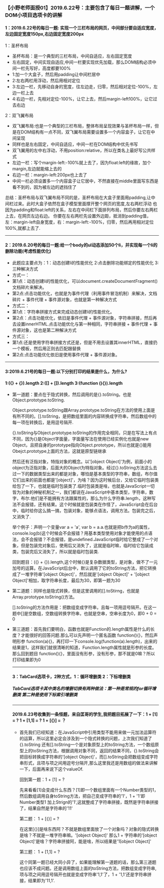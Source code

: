 <h3>【小野老师面授01】2019.6.22号：主要包含了每日一题讲解，一个DOM小项目选项卡的讲解</h3>
<h4>1：2019.6.22号的每日一题: 实现一个三栏布局的网页，中间部分要自适应宽度，左边固定宽度150px,右边固定宽度200px</h4>
<p>1：圣杯布局</p>
<ul>
<li>     圣杯布局：是一个典型的三栏布局，中间自适应，左右固定宽度 </li>
<li>     左右固定，中间实现自适应,中间一栏要实现优先加载，那么DOM结构必须中间一栏先写好，高度都要100% </li> 
<li>     1:加一个大盒子，然后用padding让中间栏居中 </li>
<li>     2:左右两栏用浮动，然后用相对定位 </li>
<li>     3:左边一栏，先移动自身的宽度，往左边走，归零，然后相对定位-100%，左边一栏上去 </li>
<li>     4:右边一栏，先相对定位-100%，让它上去，然后margin-left100%，让它过去右边  </li>
</ul>
<p>2：双飞翼布局</p>
<ul>
<li> 双飞翼布局:也是一个典型的三栏布局，整体布局呈现效果与圣杯布局一样，但是在DOM结构有一点不同，双飞翼布局需要设置多一个内容盒子，让它在中间呈现 </li>
<li> 同样也是左右固定，中间自适应，中间一栏在DOM结构中优先书写 </li>
<li> 双飞翼用的左中右浮动，不用position:relative，所以在类名上最好写公共样式</li>
<li> 左边一栏：写个margin-left:-100%就上去了，因为float:left的缘故，加个margin,左边就能缩上去的 </li>
<li> 右边一栏：margin-left:200px也上去了</li>
<li> 中间一栏必须设置多一个内容盒子让它居中，不然直接在middle里面写东西是看不到的，因为被左边的遮挡住了</li>
</ul>
<p>
    总结：圣杯布局与双飞翼布局不同的是，圣杯布局在大盒子里面用padding,让中间栏过来。此时大盒子依然在盒子模型里面撑开整个网页的宽度,左右两栏浮动 
    也因为padding和float:left的关系，左右在中间栏下面排列布局，然后你要左右两栏上去，在网页左边右边。
    你要在左右两栏先设置外边距，抵消到padding值，左：margin-left自身宽度，右：margin-left:-100%，归零，然后再用相对定位100%,就都上去了.
</p>
<hr />
<h4>2：2019.6.20号的每日一题:给一个body的ul动态添加50个li，并实现每一个li的删除功能(考虑性能优化)</h4>
<ul>
<li>此题应主要点为：1：动态创建li的性能优化 2:点击删除功能绑定的性能优化 3:三种解决方式</li>
<li>方式一：</li>
<li>第1点：动态创建li的性能优化，可以document.createDocumentFragment()文档碎片来解决。</li>
<li>第2点:点击功能优化，也就是为事件代理（利用事件冒泡机制）来解决，文档碎片 + 事件代理 + 事件源对象，也就是第一种解决方式</li>
<li>方式二：</li> 
<li>第1点：字符串拼接方式来完成动态创建li的性能优化。</li>
<li>第2点：点击功能优化，依旧是事件代理 + 事件源对象，字符串拼接，然后再去设置innerHTML.点击功能优化与第一种相同，字符串拼接 + 事件代理 + 事件源对象，这也是第二种解决方式</li>
<li>方式三：</li>
<li>第1点:还是使用字符串拼接方式还是，但是不用去设置其innerHTML，直接扔一个模板，然后用正则去匹配跟替换</li>
<li>第2点:点击功能优化依旧是使用事件代理 + 事件源对象。  
</ul>
<hr />
<h4>3:2019.6.21号的每日一题:以下分别打印的结果是什么，为什么?</h4>
<h4>1:({} + {}).length 2:([] + []).length 3:(function (){}).length</h4>
<ul>
<li>第一道题：要点在于隐式转换，然后调用的是{}.toString。也是Object.prototype.toString.
<p>Object.prototype.toString跟Array.prototype.toString在方法的使用上面是有所不同的。[].toString，是把数组里面的内容转换成字符串，然后数组中的每一项在转换后，是用逗号隔开.</p>
<p>{}.toString与Object.prototype.toString的作用完全相同，只是在写法上有点不同，因为{}是Object字面量，字面量写法在使用已经实例化也就是new Object，且把自身的prototype指向Object.prototype，所以也就是{}能用Obejct.prototype上面的方法，这就是原型链继承</p>
<p>然后还有泛指对象，特指对象的概念。以'[object Object]'为例，前面小的object为泛指对象，后面大的Object为特指对象。经过{}.toString方法这么去过一下的数据类型出来的都是对象，哪怕是基本类型的字符串，数组，布尔值它们出来的前面也都是'[object]'，为啥？因为这时候后台，又给它临时包装类给包了一下，也就是临时包装类了.临时包装类是啥，也就是JavaScript一切皆为对象的神秘机制之一，我们都说在JavaScript中基本类型，字符串，数字，布尔.他们是不能拥有方法跟属性的，那么为什么字符串.length，这种写法不会报错，还有结果。这个时候就是包装类在作怪了，JavaScript会在后台中，临时给你这么搞一搞，包装对象，能够点语法，调用方法。包装完之后，又消失了.</p>
<p>举个例子：声明一个变量var a = 'a', var b = a.a.也就是把b作为a的属性，console.log(b)这个时候会不会报错？用基本类型使用对象才能使用的点语法，会不会报错？不会报错，是undefined.JavaScript临时给它整成了一个对象，但是包装完对象后，使用后又消失了，这就是临时嘛，临时给它包装成类，包装完后又消失了，所以就是临时包装类.</p>
<p>回到题目：({} + {}).length,这个时候{}是复杂数据类型，是对象，做不了一元加号的运算。在JavaScript后台中，默认调用了它的toString方法，把它转换成了一堆字符串'[object Object]'，然后就是'[object Object]' + '[object Object]'相加，取字符串长度，最后为30，即第一题为30</p>
</li>
<li><p>第二道题：同样也是隐式转换，但是这里调用的[].toStirng，也就是Array.prototype.toString()方法。</p></li>
<p>[].toString的方法作用是：把数组变成字符串，且每一项用逗号隔开。在这一题中[]是空数组，空数组转换字符串，也就是空串，空串长度为0，即0 + 0 = 0</p>
<li>
<p>第三道题：首先我们要明白，函数也就是Function的.length属性是什么的长度？才能很好的回答问题.那么可以先声明一个匿名函数 function(){}，然后声明形参
function(a){}，再打印一下console.log(function(a).length)，出来的结果是1，这样我们就很清晰的知道，Function.length属性就是形参的长度。那么回到题目
function(){}，里面没有形参，没有形参，那不就是0嘛？所以打印结果即为0
</li>
<hr />
<h4>3：TabCard选项卡，2种方式，1：循环增删类 2：下标增删类</h4> 
<h5>TabCard选项卡其中类名的增删切换有两种做法：第一种是常规的for循环增删类 第二种是使用下标索引增删类</h5>
<hr />   
<h4>2019.6.23号收集到一条怪题，来自匡哥的学生,我把题目拓展了一下：1 + [1] = ?  1 + [1,1] = ? 1 + [{}] = ？</h4>
<ul>
<li><p>首先我们已经知道：在JavaScript中引用类型不能用来做一元加法运算符的运算，所以这里必定会涉及到一个隐式转换的问题，上次我们知道了{}.toString
还有[].toString一个是对象原型上的toString方法，一个数组原型上的toString方法，根据调用对象不同，返回的结果不同，{}.toString会把目标转换成字符串的'[object Object]'，而[].toString会把数组变成字符串形式，且项与项之间用逗号分隔开,那么这里我还是用数组的做法来讲解一下，后面再来说下这个valueOf.
</p></li>
<p>回到第一题：1 + [1] = ? </p>
<p>先来看看[1]会变成什么东西？[1]即一个数组里面有一个Number类型的1，然后数组调用自身toString方法，把自己变成字符串的'1'，1 + '1'即Number类型1
加上Strign的'1',这就整成了字符串拼接，既然是字符串拼接了，结果自然是字符串的'11'</p>
<p>第二题： 1 + [{}] = ? </p>
<p>在这里[{}]是啥东西阿？不就是数组里面放了一个对象吗？对象的隐式转换是啥？不就是一堆字符串嘛。'[object Object]' 那么1 + 字符串的'[object Object]'是啥？字符串拼接阿，能是啥，所以结果是'1[object Object]'
<p>第三题： 1 + [1,1] = ? </p>
<p>这个同第一题已经大同小异了，如果能理解第一道题的话，那么第三道题也应该不成问题。还是调用数组上面的toString方法，把数组变成字符串,项与项之间用逗号隔开也就是变成字符串'1,1'了，1 + '1,1'还是字符串拼接，结果即为'11,1'.
</ul>


